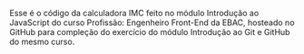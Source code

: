 Esse é o código da calculadora IMC feito no módulo Introdução ao JavaScript do curso Profissão: Engenheiro Front-End
da EBAC, hosteado no GitHub para compleção do exercício do módulo Introdução ao Git e GitHub do mesmo curso.